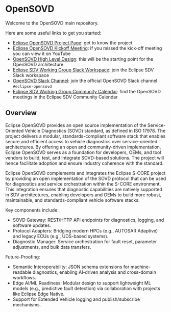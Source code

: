 <!-- 
# *******************************************************************************
# Copyright (c) 2025 The Contributors to Eclipse OpenSOVD (see CONTRIBUTORS)
#
# See the NOTICE file(s) distributed with this work for additional
# information regarding copyright ownership.
#
# This program and the accompanying materials are made available under the
# terms of the Apache License Version 2.0 which is available at
# https://www.apache.org/licenses/LICENSE-2.0
#
# SPDX-FileCopyrightText: 2025 The Eclipse OpenSOVD contributors
# SPDX-License-Identifier: Apache-2.0
# ******************************************************************************* 
-->

# OpenSOVD

Welcome to the OpenSOVD main repository.

Here are some useful links to get you started:

- [Eclipse OpenSOVD Project Page](https://projects.eclipse.org/projects/automotive.opensovd): get to know the project
- [Eclipse OpenSOVD Kickoff Meeting](https://www.youtube.com/watch?v=VnMauUXT2cI): if you missed the kick-off meeting you can view it on YouTube
- [OpenSOVD High Level Design](./docs/design/design.md): this will be the starting point for the OpenSOVD architecture
- [Eclipse SDV Working Group Slack Workspace](https://join.slack.com/t/sdvworkinggroup/shared_invite/zt-1yxo8mejp-aul08kAuuOwi2LRbSXvCTw): join the Eclipse SDV Slack workspace
- [OpenSOVD Slack Channel](https://app.slack.com/client/T02MS1M89UH/C0958MQNGP2): join the official OpenSOVD Slack channel `#eclipse-opensovd`
- [Eclipse SDV Working Group Community Calendar](https://calendar.google.com/calendar/u/0?cid=Y18yYW1waTJibW9rYTNxdGVyNGRjZWFwMWQ1Z0Bncm91cC5jYWxlbmRhci5nb29nbGUuY29t): find the OpenSOVD meetings in the Eclipse SDV Community Calendar

## Overview

Eclipse OpenSOVD provides an open source implementation of the Service-Oriented Vehicle Diagnostics (SOVD) standard, as defined in ISO 17978.
The project delivers a modular, standards-compliant software stack that enables secure and efficient access to vehicle diagnostics over service-oriented architectures.
By offering an open and community-driven implementation, Eclipse OpenSOVD serves as a foundation for developers, OEMs, and tool vendors to build, test, and integrate SOVD-based solutions.
The project will hence facilitate adoption and ensure industry coherence with the standard.

Eclipse OpenSOVD complements and integrates the Eclipse S-CORE project by providing an open implementation of the SOVD protocol that can be used for diagnostics and service orchestration within the S-CORE environment.
This integration ensures that diagnostic capabilities are natively supported in SDV architectures,
enabling developers and OEMs to build more robust, maintainable, and standards-compliant vehicle software stacks.

Key components include:

- SOVD Gateway: REST/HTTP API endpoints for diagnostics, logging, and software updates.
- Protocol Adapters: Bridging modern HPCs (e.g., AUTOSAR Adaptive) and legacy ECUs (e.g., UDS-based systems).
- Diagnostic Manager: Service orchestration for fault reset, parameter adjustments, and bulk data transfers.

Future-Proofing:

- Semantic Interoperability: JSON schema extensions for machine-readable diagnostics, enabling AI-driven analysis and cross-domain workflows.
- Edge AI/ML Readiness: Modular design to support lightweight ML models (e.g., predictive fault detection) via collaboration with projects like Eclipse Edge Native.
- Support for Extended Vehicle logging and publish/subscribe mechanisms.
